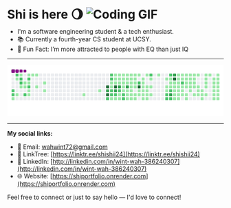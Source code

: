 <div style="display: flex; align-items: center; gap: 15px;">
  <h1 style="margin: 0; align-items: center;">Shi is here 🌖 <img src="https://i.pinimg.com/originals/fe/32/71/fe3271c2f92d9d098bd5a3281eb889e5.gif" width="150" alt="Coding GIF"> </h1>
</div>

<ul>
  <li>I'm a software engineering student & a tech enthusiast.</li>
  <li>📚 Currently a fourth-year CS student at UCSY.</li>
  <li>📌 Fun Fact: I’m more attracted to people with EQ than just IQ </li>
</ul>

---

<!-- GitHub contribution-snake -->
![GitHub Snake Light](https://raw.githubusercontent.com/wintwah243/wintwah243/output/snake.svg%20dist/snake.gif)


---

**My social links:**  
- 📧 Email: wahwint72@gmail.com  
- 🔗 LinkTree: [https://linktr.ee/shishii24](https://linktr.ee/shishii24)  
- 💬 LinkedIn: [http://linkedin.com/in/wint-wah-386240307](http://linkedin.com/in/wint-wah-386240307)  
- 🌐 Website: [https://shiportfolio.onrender.com](https://shiportfolio.onrender.com)

Feel free to connect or just to say hello — I'd love to connect!

